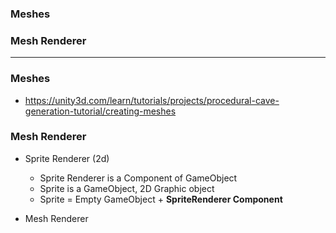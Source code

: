 ### Meshes
### Mesh Renderer

------------------------------------------

### Meshes

* https://unity3d.com/learn/tutorials/projects/procedural-cave-generation-tutorial/creating-meshes


### Mesh Renderer

* Sprite Renderer (2d)

  * Sprite Renderer is a Component of GameObject
  * Sprite is a GameObject, 2D Graphic object
  * Sprite = Empty GameObject + **SpriteRenderer Component**

* Mesh Renderer
